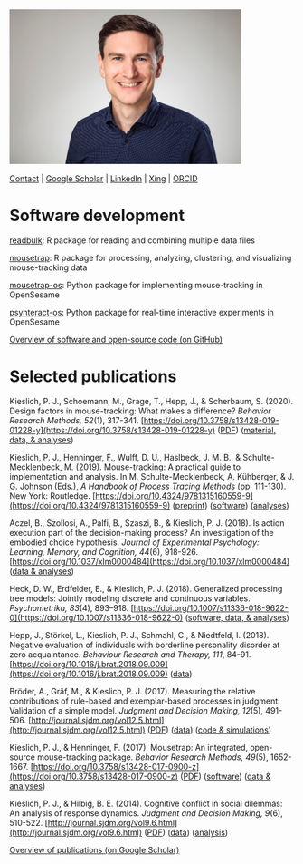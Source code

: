 <img src="images/pascalkieslich_web.jpg" width="410">

[Contact](mailto:pascal.kieslich@gmail.com) |
[Google Scholar](https://scholar.google.com/citations?user=-8j5-IUAAAAJ) |
[LinkedIn](https://www.linkedin.com/in/pascal-kieslich/) |
[Xing](https://www.xing.com/profile/Pascal_Kieslich/) |
[ORCID](http://orcid.org/0000-0002-0853-9364)


# Software development

[readbulk](http://pascalkieslich.github.io/readbulk):
R package for reading and combining multiple data files

[mousetrap](http://pascalkieslich.github.io/mousetrap/):
R package for processing, analyzing, clustering, and visualizing mouse-tracking data

[mousetrap-os](https://github.com/pascalkieslich/mousetrap-os):
Python package for implementing mouse-tracking in OpenSesame

[psynteract-os](https://github.com/psynteract/psynteract-os):
Python package for real-time interactive experiments in OpenSesame

[Overview of software and open-source code (on GitHub)](https://github.com/pascalkieslich/)


# Selected publications

Kieslich, P. J., Schoemann, M., Grage, T., Hepp, J., & Scherbaum, S. (2020). Design factors in mouse-tracking: What makes a difference? _Behavior Research Methods, 52_(1), 317-341.
[https://doi.org/10.3758/s13428-019-01228-y](https://doi.org/10.3758/s13428-019-01228-y)
([PDF](https://link.springer.com/content/pdf/10.3758/s13428-019-01228-y.pdf))
([material, data, & analyses](https://osf.io/xdp7a/))

Kieslich, P. J., Henninger, F., Wulff, D. U., Haslbeck, J. M. B., & Schulte-Mecklenbeck, M. (2019). Mouse-tracking: A practical guide to implementation and analysis. In M. Schulte-Mecklenbeck, A. Kühberger, & J. G. Johnson (Eds.), *A Handbook of Process Tracing Methods* (pp. 111-130). New York: Routledge.
[https://doi.org/10.4324/9781315160559-9](https://doi.org/10.4324/9781315160559-9)
([preprint](https://psyarxiv.com/zuvqa/))
([software](http://pascalkieslich.github.io/mousetrap/))
([analyses](https://pascalkieslich.github.io/mousetrap-resources/))

Aczel, B., Szollosi, A., Palfi, B., Szaszi, B., & Kieslich, P. J. (2018). Is action execution part of the decision-making process? An investigation of the embodied choice hypothesis. _Journal of Experimental Psychology: Learning, Memory, and Cognition, 44_(6), 918-926.
[https://doi.org/10.1037/xlm0000484](https://doi.org/10.1037/xlm0000484)
([data & analyses](https://doi.org/10.1037/xlm0000484.supp))

Heck, D. W., Erdfelder, E., & Kieslich, P. J. (2018). Generalized processing tree models: Jointly modeling discrete and continuous variables. _Psychometrika, 83_(4), 893–918.
[https://doi.org/10.1007/s11336-018-9622-0](https://doi.org/10.1007/s11336-018-9622-0)
([software, data, & analyses](https://osf.io/fyeum))

Hepp, J., Störkel, L., Kieslich, P. J., Schmahl, C., & Niedtfeld, I. (2018). Negative evaluation of individuals with borderline personality disorder at zero acquaintance. _Behaviour Research and Therapy, 111_, 84-91.
[https://doi.org/10.1016/j.brat.2018.09.009](https://doi.org/10.1016/j.brat.2018.09.009)
([data](https://osf.io/tqbka/))

Bröder, A., Gräf, M., & Kieslich, P. J. (2017). Measuring the relative contributions of rule-based and exemplar-based processes in judgment: Validation of a simple model. _Judgment and Decision Making, 12_(5), 491-506.
[http://journal.sjdm.org/vol12.5.html](http://journal.sjdm.org/vol12.5.html)
([PDF](http://journal.sjdm.org/15/15918/jdm15918.pdf))
([data](http://journal.sjdm.org/15/15918/))
([code & simulations](http://journal.sjdm.org/15/15918/supplement.zip))

Kieslich, P. J., & Henninger, F. (2017). Mousetrap: An integrated, open-source mouse-tracking package. _Behavior Research Methods, 49_(5), 1652-1667.
[https://doi.org/10.3758/s13428-017-0900-z](https://doi.org/10.3758/s13428-017-0900-z)
([PDF](https://link.springer.com/content/pdf/10.3758%2Fs13428-017-0900-z.pdf))
([software](https://github.com/pascalkieslich/mousetrap-os))
([data & analyses](https://pascalkieslich.github.io/mousetrap-resources/))

Kieslich, P. J., & Hilbig, B. E. (2014). Cognitive conflict in social dilemmas: An analysis of response dynamics. _Judgment and Decision Making, 9_(6), 510-522.
[http://journal.sjdm.org/vol9.6.html](http://journal.sjdm.org/vol9.6.html)
([PDF](http://journal.sjdm.org/14/14808/jdm14808.pdf))
([data](http://journal.sjdm.org/14/14808/data.csv))
([analysis](http://journal.sjdm.org/14/14808/analysis.html))

[Overview of publications (on Google Scholar)](https://scholar.google.com/citations?user=-8j5-IUAAAAJ)
